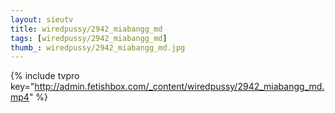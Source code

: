 ```yaml
--- 
layout: sieutv
title: wiredpussy/2942_miabangg_md
tags: [wiredpussy/2942_miabangg_md]
thumb_: wiredpussy/2942_miabangg_md.jpg
---
```

{% include tvpro key="http://admin.fetishbox.com/_content/wiredpussy/2942_miabangg_md.mp4" %} 
